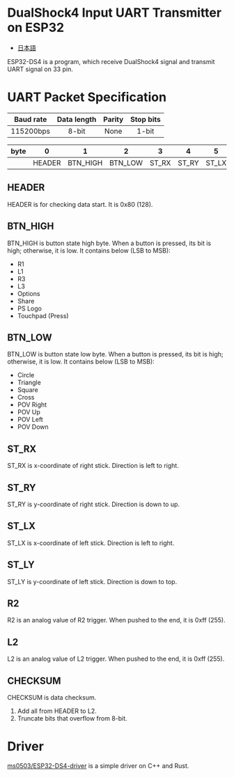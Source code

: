 # DualShock4 Input UART Transmitter on ESP32
- [日本語](README.ja.md)

ESP32-DS4 is a program, which receive DualShock4 signal and transmit UART signal on 33 pin.

# UART Packet Specification
| Baud rate | Data length | Parity | Stop bits |
| :-------: | :---------: | :----: | :-------: |
| 115200bps |    8-bit    |   None |   1-bit   |

| byte |    0   |     1     |     2    |    3   |    4   |    5   |    6   |  7  |  8  |     9    |
| :--: | :----: | :-------: | :------: | :----: | :----: | :----: | :----: | :-: | :-: | :------: |
|      | HEADER | BTN\_HIGH | BTN\_LOW | ST\_RX | ST\_RY | ST\_LX | ST\_LY |  R2 |  L2 | CHECKSUM |

## HEADER
HEADER is for checking data start.
It is 0x80 (128).

## BTN\_HIGH
BTN\_HIGH is button state high byte.
When a button is pressed, its bit is high; otherwise, it is low.
It contains below (LSB to MSB):
- R1
- L1
- R3
- L3
- Options
- Share
- PS Logo
- Touchpad (Press)

## BTN\_LOW
BTN\_LOW is button state low byte.
When a button is pressed, its bit is high; otherwise, it is low.
It contains below (LSB to MSB):
- Circle
- Triangle
- Square
- Cross
- POV Right
- POV Up
- POV Left
- POV Down

## ST\_RX
ST\_RX is x-coordinate of right stick.
Direction is left to right.

## ST\_RY
ST\_RY is y-coordinate of right stick.
Direction is down to up.

## ST\_LX
ST\_LX is x-coordinate of left stick.
Direction is left to right.

## ST\_LY
ST\_LY is y-coordinate of left stick.
Direction is down to top.

## R2
R2 is an analog value of R2 trigger.
When pushed to the end, it is 0xff (255).

## L2
L2 is an analog value of L2 trigger.
When pushed to the end, it is 0xff (255).

## CHECKSUM
CHECKSUM is data checksum.
1. Add all from HEADER to L2.
2. Truncate bits that overflow from 8-bit.

# Driver
[ms0503/ESP32-DS4-driver](https://github.com/ms0503/ESP32-DS4-driver) is a simple driver on C++ and Rust.
